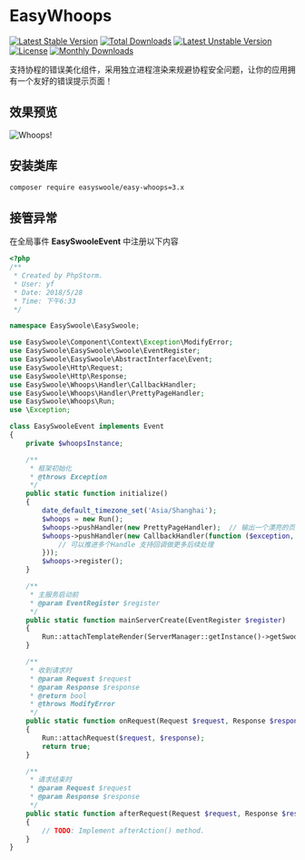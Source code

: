 # EasyWhoops

[![Latest Stable Version](https://poser.pugx.org/easyswoole/easy-whoops/v/stable)](https://packagist.org/packages/easyswoole/easy-whoops)
[![Total Downloads](https://poser.pugx.org/easyswoole/easy-whoops/downloads)](https://packagist.org/packages/easyswoole/easy-whoops)
[![Latest Unstable Version](https://poser.pugx.org/easyswoole/easy-whoops/v/unstable)](https://packagist.org/packages/easyswoole/easy-whoops)
[![License](https://poser.pugx.org/easyswoole/easy-whoops/license)](https://packagist.org/packages/easyswoole/easy-whoops)
[![Monthly Downloads](https://poser.pugx.org/easyswoole/easy-whoops/d/monthly)](https://packagist.org/packages/easyswoole/easy-whoops)

支持协程的错误美化组件，采用独立进程渲染来规避协程安全问题，让你的应用拥有一个友好的错误提示页面！

## 效果预览

![Whoops!](https://imgur.com/RKOCgXP)

## 安装类库

```bash
composer require easyswoole/easy-whoops=3.x
```

## 接管异常

在全局事件 **EasySwooleEvent** 中注册以下内容

```php
<?php
/**
 * Created by PhpStorm.
 * User: yf
 * Date: 2018/5/28
 * Time: 下午6:33
 */

namespace EasySwoole\EasySwoole;

use EasySwoole\Component\Context\Exception\ModifyError;
use EasySwoole\EasySwoole\Swoole\EventRegister;
use EasySwoole\EasySwoole\AbstractInterface\Event;
use EasySwoole\Http\Request;
use EasySwoole\Http\Response;
use EasySwoole\Whoops\Handler\CallbackHandler;
use EasySwoole\Whoops\Handler\PrettyPageHandler;
use EasySwoole\Whoops\Run;
use \Exception;

class EasySwooleEvent implements Event
{
    private $whoopsInstance;

    /**
     * 框架初始化
     * @throws Exception
     */
    public static function initialize()
    {
        date_default_timezone_set('Asia/Shanghai');
        $whoops = new Run();
        $whoops->pushHandler(new PrettyPageHandler);  // 输出一个漂亮的页面
        $whoops->pushHandler(new CallbackHandler(function ($exception, $inspector, $run, $handle) {
            // 可以推进多个Handle 支持回调做更多后续处理
        }));
        $whoops->register();
    }

    /**
     * 主服务启动前
     * @param EventRegister $register
     */
    public static function mainServerCreate(EventRegister $register)
    {
        Run::attachTemplateRender(ServerManager::getInstance()->getSwooleServer());
    }

    /**
     * 收到请求时
     * @param Request $request
     * @param Response $response
     * @return bool
     * @throws ModifyError
     */
    public static function onRequest(Request $request, Response $response): bool
    {
        Run::attachRequest($request, $response);
        return true;
    }

    /**
     * 请求结束时
     * @param Request $request
     * @param Response $response
     */
    public static function afterRequest(Request $request, Response $response): void
    {
        // TODO: Implement afterAction() method.
    }
}
```